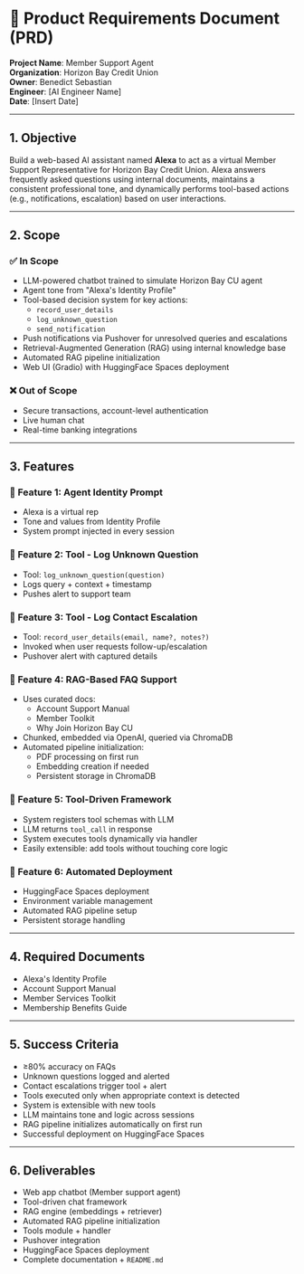 # 📝 Product Requirements Document (PRD)

**Project Name**: Member Support Agent  
**Organization**: Horizon Bay Credit Union  
**Owner**: Benedict Sebastian  
**Engineer**: [AI Engineer Name]  
**Date**: [Insert Date]

---

## 1. Objective

Build a web-based AI assistant named **Alexa** to act as a virtual Member Support Representative for Horizon Bay Credit Union. Alexa answers frequently asked questions using internal documents, maintains a consistent professional tone, and dynamically performs tool-based actions (e.g., notifications, escalation) based on user interactions.

---

## 2. Scope

### ✅ In Scope

- LLM-powered chatbot trained to simulate Horizon Bay CU agent
- Agent tone from "Alexa's Identity Profile"
- Tool-based decision system for key actions:
  - `record_user_details`
  - `log_unknown_question`
  - `send_notification`
- Push notifications via Pushover for unresolved queries and escalations
- Retrieval-Augmented Generation (RAG) using internal knowledge base
- Automated RAG pipeline initialization
- Web UI (Gradio) with HuggingFace Spaces deployment

### ❌ Out of Scope

- Secure transactions, account-level authentication
- Live human chat
- Real-time banking integrations

---

## 3. Features

### 🔹 Feature 1: Agent Identity Prompt

- Alexa is a virtual rep
- Tone and values from Identity Profile
- System prompt injected in every session

### 🔹 Feature 2: Tool - Log Unknown Question

- Tool: `log_unknown_question(question)`
- Logs query + context + timestamp
- Pushes alert to support team

### 🔹 Feature 3: Tool - Log Contact Escalation

- Tool: `record_user_details(email, name?, notes?)`
- Invoked when user requests follow-up/escalation
- Pushover alert with captured details

### 🔹 Feature 4: RAG-Based FAQ Support

- Uses curated docs:
  - Account Support Manual
  - Member Toolkit
  - Why Join Horizon Bay CU
- Chunked, embedded via OpenAI, queried via ChromaDB
- Automated pipeline initialization:
  - PDF processing on first run
  - Embedding creation if needed
  - Persistent storage in ChromaDB

### 🔹 Feature 5: Tool-Driven Framework

- System registers tool schemas with LLM
- LLM returns `tool_call` in response
- System executes tools dynamically via handler
- Easily extensible: add tools without touching core logic

### 🔹 Feature 6: Automated Deployment

- HuggingFace Spaces deployment
- Environment variable management
- Automated RAG pipeline setup
- Persistent storage handling

---

## 4. Required Documents

- Alexa's Identity Profile
- Account Support Manual
- Member Services Toolkit
- Membership Benefits Guide

---

## 5. Success Criteria

- ≥80% accuracy on FAQs
- Unknown questions logged and alerted
- Contact escalations trigger tool + alert
- Tools executed only when appropriate context is detected
- System is extensible with new tools
- LLM maintains tone and logic across sessions
- RAG pipeline initializes automatically on first run
- Successful deployment on HuggingFace Spaces

---

## 6. Deliverables

- Web app chatbot (Member support agent)
- Tool-driven chat framework
- RAG engine (embeddings + retriever)
- Automated RAG pipeline initialization
- Tools module + handler
- Pushover integration
- HuggingFace Spaces deployment
- Complete documentation + `README.md`
